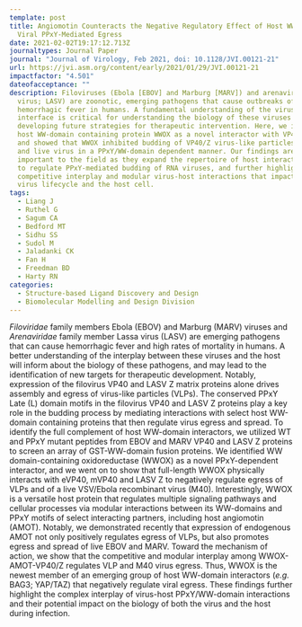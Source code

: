```yaml
---
template: post
title: Angiomotin Counteracts the Negative Regulatory Effect of Host WWOX on
  Viral PPxY-Mediated Egress
date: 2021-02-02T19:17:12.713Z
journaltypes: Journal Paper
journal: "Journal of Virology, Feb 2021, doi: 10.1128/JVI.00121-21"
url: https://jvi.asm.org/content/early/2021/01/29/JVI.00121-21
impactfactor: "4.501"
dateofacceptance: ""
description: Filoviruses (Ebola [EBOV] and Marburg [MARV]) and arenavirus (Lassa
  virus; LASV) are zoonotic, emerging pathogens that cause outbreaks of severe
  hemorrhagic fever in humans. A fundamental understanding of the virus-host
  interface is critical for understanding the biology of these viruses and for
  developing future strategies for therapeutic intervention. Here, we identified
  host WW-domain containing protein WWOX as a novel interactor with VP40 and Z,
  and showed that WWOX inhibited budding of VP40/Z virus-like particles (VLPs)
  and live virus in a PPxY/WW-domain dependent manner. Our findings are
  important to the field as they expand the repertoire of host interactors found
  to regulate PPxY-mediated budding of RNA viruses, and further highlight the
  competitive interplay and modular virus-host interactions that impact both the
  virus lifecycle and the host cell.
tags:
  - Liang J
  - Ruthel G
  - Sagum CA
  - Bedford MT
  - Sidhu SS
  - Sudol M
  - Jaladanki CK
  - Fan H
  - Freedman BD
  - Harty RN
categories:
  - Structure-based Ligand Discovery and Design
  - Biomolecular Modelling and Design Division
---
```

<!--StartFragment-->

*Filoviridae* family members Ebola (EBOV) and Marburg (MARV) viruses and *Arenaviridae* family member Lassa virus (LASV) are emerging pathogens that can cause hemorrhagic fever and high rates of mortality in humans. A better understanding of the interplay between these viruses and the host will inform about the biology of these pathogens, and may lead to the identification of new targets for therapeutic development. Notably, expression of the filovirus VP40 and LASV Z matrix proteins alone drives assembly and egress of virus-like particles (VLPs). The conserved PPxY Late (L) domain motifs in the filovirus VP40 and LASV Z proteins play a key role in the budding process by mediating interactions with select host WW-domain containing proteins that then regulate virus egress and spread. To identify the full complement of host WW-domain interactors, we utilized WT and PPxY mutant peptides from EBOV and MARV VP40 and LASV Z proteins to screen an array of GST-WW-domain fusion proteins. We identified WW domain-containing oxidoreductase (WWOX) as a novel PPxY-dependent interactor, and we went on to show that full-length WWOX physically interacts with eVP40, mVP40 and LASV Z to negatively regulate egress of VLPs and of a live VSV/Ebola recombinant virus (M40). Interestingly, WWOX is a versatile host protein that regulates multiple signaling pathways and cellular processes via modular interactions between its WW-domains and PPxY motifs of select interacting partners, including host angiomotin (AMOT). Notably, we demonstrated recently that expression of endogenous AMOT not only positively regulates egress of VLPs, but also promotes egress and spread of live EBOV and MARV. Toward the mechanism of action, we show that the competitive and modular interplay among WWOX-AMOT-VP40/Z regulates VLP and M40 virus egress. Thus, WWOX is the newest member of an emerging group of host WW-domain interactors (*e.g.* BAG3; YAP/TAZ) that negatively regulate viral egress. These findings further highlight the complex interplay of virus-host PPxY/WW-domain interactions and their potential impact on the biology of both the virus and the host during infection.

<!--EndFragment-->